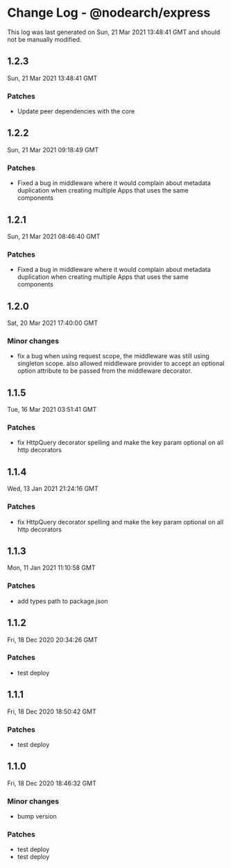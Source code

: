 # Change Log - @nodearch/express

This log was last generated on Sun, 21 Mar 2021 13:48:41 GMT and should not be manually modified.

## 1.2.3
Sun, 21 Mar 2021 13:48:41 GMT

### Patches

- Update peer dependencies with the core

## 1.2.2
Sun, 21 Mar 2021 09:18:49 GMT

### Patches

- Fixed a bug in middleware where it would complain about metadata duplication when creating multiple Apps that uses the same components

## 1.2.1
Sun, 21 Mar 2021 08:46:40 GMT

### Patches

- Fixed a bug in middleware where it would complain about metadata duplication when creating multiple Apps that uses the same components

## 1.2.0
Sat, 20 Mar 2021 17:40:00 GMT

### Minor changes

- fix a bug when using request scope, the middleware was still using singleton scope. also allowed middleware provider to accept an optional option attribute to be passed from the middleware decorator.

## 1.1.5
Tue, 16 Mar 2021 03:51:41 GMT

### Patches

- fix HttpQuery decorator spelling and make the key param optional on all http decorators

## 1.1.4
Wed, 13 Jan 2021 21:24:16 GMT

### Patches

- fix HttpQuery decorator spelling and make the key param optional on all http decorators

## 1.1.3
Mon, 11 Jan 2021 11:10:58 GMT

### Patches

- add types path to package.json

## 1.1.2
Fri, 18 Dec 2020 20:34:26 GMT

### Patches

- test deploy

## 1.1.1
Fri, 18 Dec 2020 18:50:42 GMT

### Patches

- test deploy

## 1.1.0
Fri, 18 Dec 2020 18:46:32 GMT

### Minor changes

- bump version

### Patches

- test deploy
- test deploy

